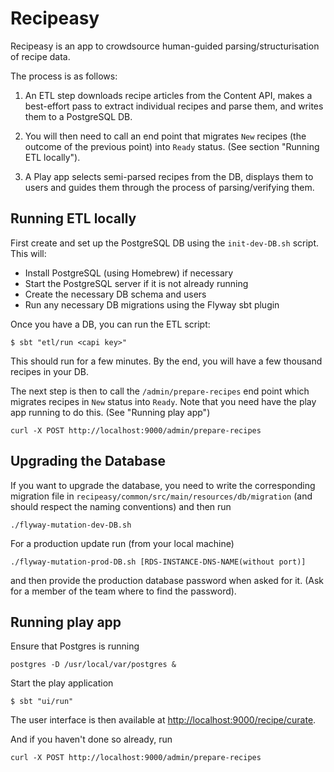 # Recipeasy

Recipeasy is an app to crowdsource human-guided parsing/structurisation of recipe data.

The process is as follows:

1. An ETL step downloads recipe articles from the Content API, makes a best-effort pass to extract individual recipes and parse them, and writes them to a PostgreSQL DB.

2. You will then need to call an end point that migrates `New` recipes (the outcome of the previous point) into `Ready` status. (See section "Running ETL locally").

3. A Play app selects semi-parsed recipes from the DB, displays them to users and guides them through the process of parsing/verifying them.

## Running ETL locally

First create and set up the PostgreSQL DB using the `init-dev-DB.sh` script. This will:

* Install PostgreSQL (using Homebrew) if necessary
* Start the PostgreSQL server if it is not already running
* Create the necessary DB schema and users
* Run any necessary DB migrations using the Flyway sbt plugin

Once you have a DB, you can run the ETL script:

```
$ sbt "etl/run <capi key>"
```

This should run for a few minutes. By the end, you will have a few thousand recipes in your DB.

The next step is then to call the `/admin/prepare-recipes` end point which migrates recipes in `New` status into `Ready`. Note that you need have the play app running to do this. (See "Running play app")

```
curl -X POST http://localhost:9000/admin/prepare-recipes
```

## Upgrading the Database

If you want to upgrade the database, you need to write the corresponding migration file in `recipeasy/common/src/main/resources/db/migration` (and should respect the naming conventions) and then run

```
./flyway-mutation-dev-DB.sh
```

For a production update run (from your local machine)

```
./flyway-mutation-prod-DB.sh [RDS-INSTANCE-DNS-NAME(without port)]
```

and then provide the production database password when asked for it. (Ask for a member of the team where to find the password).

## Running play app

Ensure that Postgres is running

```
postgres -D /usr/local/var/postgres &
```

Start the play application

```
$ sbt "ui/run"
```

The user interface is then available at [http://localhost:9000/recipe/curate](http://localhost:9000/recipe/curate).

And if you haven't done so already, run 

```
curl -X POST http://localhost:9000/admin/prepare-recipes
```